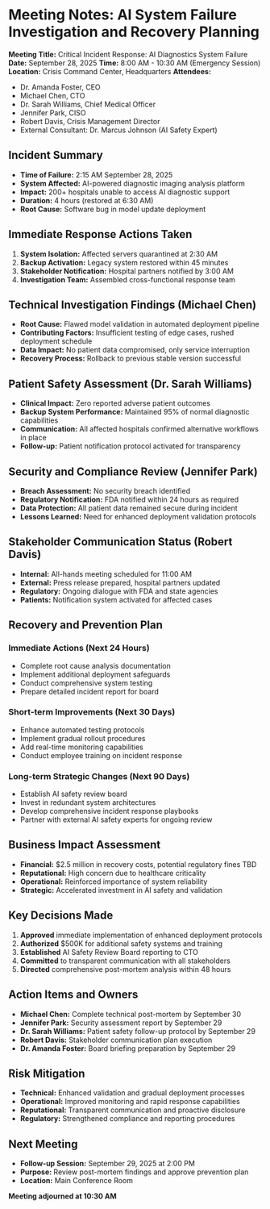 # Meeting Notes: AI System Failure Investigation and Recovery Planning

**Meeting Title:** Critical Incident Response: AI Diagnostics System Failure
**Date:** September 28, 2025
**Time:** 8:00 AM - 10:30 AM (Emergency Session)
**Location:** Crisis Command Center, Headquarters
**Attendees:**
- Dr. Amanda Foster, CEO
- Michael Chen, CTO
- Dr. Sarah Williams, Chief Medical Officer
- Jennifer Park, CISO
- Robert Davis, Crisis Management Director
- External Consultant: Dr. Marcus Johnson (AI Safety Expert)

## Incident Summary
- **Time of Failure:** 2:15 AM September 28, 2025
- **System Affected:** AI-powered diagnostic imaging analysis platform
- **Impact:** 200+ hospitals unable to access AI diagnostic support
- **Duration:** 4 hours (restored at 6:30 AM)
- **Root Cause:** Software bug in model update deployment

## Immediate Response Actions Taken
1. **System Isolation:** Affected servers quarantined at 2:30 AM
2. **Backup Activation:** Legacy system restored within 45 minutes
3. **Stakeholder Notification:** Hospital partners notified by 3:00 AM
4. **Investigation Team:** Assembled cross-functional response team

## Technical Investigation Findings (Michael Chen)
- **Root Cause:** Flawed model validation in automated deployment pipeline
- **Contributing Factors:** Insufficient testing of edge cases, rushed deployment schedule
- **Data Impact:** No patient data compromised, only service interruption
- **Recovery Process:** Rollback to previous stable version successful

## Patient Safety Assessment (Dr. Sarah Williams)
- **Clinical Impact:** Zero reported adverse patient outcomes
- **Backup System Performance:** Maintained 95% of normal diagnostic capabilities
- **Communication:** All affected hospitals confirmed alternative workflows in place
- **Follow-up:** Patient notification protocol activated for transparency

## Security and Compliance Review (Jennifer Park)
- **Breach Assessment:** No security breach identified
- **Regulatory Notification:** FDA notified within 24 hours as required
- **Data Protection:** All patient data remained secure during incident
- **Lessons Learned:** Need for enhanced deployment validation protocols

## Stakeholder Communication Status (Robert Davis)
- **Internal:** All-hands meeting scheduled for 11:00 AM
- **External:** Press release prepared, hospital partners updated
- **Regulatory:** Ongoing dialogue with FDA and state agencies
- **Patients:** Notification system activated for affected cases

## Recovery and Prevention Plan
### Immediate Actions (Next 24 Hours)
- Complete root cause analysis documentation
- Implement additional deployment safeguards
- Conduct comprehensive system testing
- Prepare detailed incident report for board

### Short-term Improvements (Next 30 Days)
- Enhance automated testing protocols
- Implement gradual rollout procedures
- Add real-time monitoring capabilities
- Conduct employee training on incident response

### Long-term Strategic Changes (Next 90 Days)
- Establish AI safety review board
- Invest in redundant system architectures
- Develop comprehensive incident response playbooks
- Partner with external AI safety experts for ongoing review

## Business Impact Assessment
- **Financial:** $2.5 million in recovery costs, potential regulatory fines TBD
- **Reputational:** High concern due to healthcare criticality
- **Operational:** Reinforced importance of system reliability
- **Strategic:** Accelerated investment in AI safety and validation

## Key Decisions Made
1. **Approved** immediate implementation of enhanced deployment protocols
2. **Authorized** $500K for additional safety systems and training
3. **Established** AI Safety Review Board reporting to CTO
4. **Committed** to transparent communication with all stakeholders
5. **Directed** comprehensive post-mortem analysis within 48 hours

## Action Items and Owners
- **Michael Chen:** Complete technical post-mortem by September 30
- **Jennifer Park:** Security assessment report by September 29
- **Dr. Sarah Williams:** Patient safety follow-up protocol by September 29
- **Robert Davis:** Stakeholder communication plan execution
- **Dr. Amanda Foster:** Board briefing preparation by September 29

## Risk Mitigation
- **Technical:** Enhanced validation and gradual deployment processes
- **Operational:** Improved monitoring and rapid response capabilities
- **Reputational:** Transparent communication and proactive disclosure
- **Regulatory:** Strengthened compliance and reporting procedures

## Next Meeting
- **Follow-up Session:** September 29, 2025 at 2:00 PM
- **Purpose:** Review post-mortem findings and approve prevention plan
- **Location:** Main Conference Room

**Meeting adjourned at 10:30 AM**
